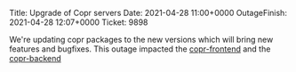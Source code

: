 Title: Upgrade of Copr servers
Date: 2021-04-28 11:00+0000
OutageFinish: 2021-04-28 12:07+0000
Ticket: 9898

We're updating copr packages to the new versions which will bring new
features and bugfixes. This outage impacted the [copr-frontend](https://copr.fedorainfracloud.org)
and the [copr-backend](https://copr-be.cloud.fedoraproject.org/)